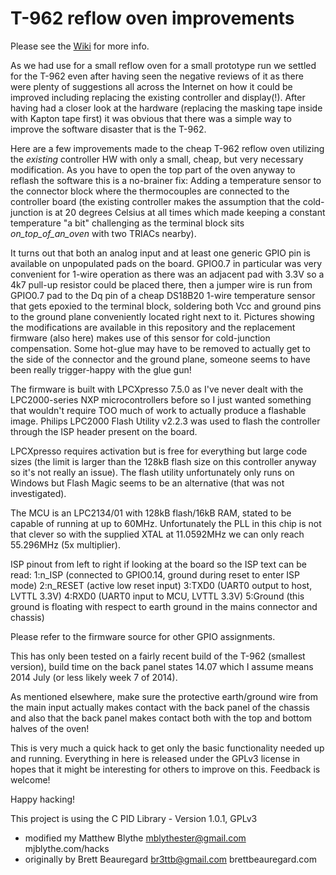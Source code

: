 ﻿T-962 reflow oven improvements
==============================

Please see the <a href="https://github.com/UnifiedEngineering/T-962-improvements/wiki">Wiki</a> for more info.

As we had use for a small reflow oven for a small prototype run we settled for the T-962 even after having seen the negative reviews of it as there were plenty of suggestions all across the Internet on how it could be improved including replacing the existing controller and display(!). After having had a closer look at the hardware (replacing the masking tape inside with Kapton tape first) it was obvious that there was a simple way to improve the software disaster that is the T-962.

Here are a few improvements made to the cheap T-962 reflow oven utilizing the _existing_ controller HW with only a small, cheap, but very necessary modification. As you have to open the top part of the oven anyway to reflash the software this is a no-brainer fix: Adding a temperature sensor to the connector block where the thermocouples are connected to the controller board (the existing controller makes the assumption that the cold-junction is at 20 degrees Celsius at all times which made keeping a constant temperature "a bit" challenging as the terminal block sits _on_top_of_an_oven_ with two TRIACs nearby). 

It turns out that both an analog input and at least one generic GPIO pin is available on unpopulated pads on the board. GPIO0.7 in particular was very convenient for 1-wire operation as there was an adjacent pad with 3.3V so a 4k7 pull-up resistor could be placed there, then a jumper wire is run from GPIO0.7 pad to the Dq pin of a cheap DS18B20 1-wire temperature sensor that gets epoxied to the terminal block, soldering both Vcc and ground pins to the ground plane conveniently located right next to it. Pictures showing the modifications are available in this repository and the replacement firmware (also here) makes use of this sensor for cold-junction compensation. Some hot-glue may have to be removed to actually get to the side of the connector and the ground plane, someone seems to have been really trigger-happy with the glue gun!

The firmware is built with LPCXpresso 7.5.0 as I've never dealt with the LPC2000-series NXP microcontrollers before so I just wanted something that wouldn't require TOO much of work to actually produce a flashable image. Philips LPC2000 Flash Utility v2.2.3 was used to flash the controller through the ISP header present on the board.

LPCXpresso requires activation but is free for everything but large code sizes (the limit is larger than the 128kB flash size on this controller anyway so it's not really an issue). The flash utility unfortunately only runs on Windows but Flash Magic seems to be an alternative (that was not investigated).

The MCU is an LPC2134/01 with 128kB flash/16kB RAM, stated to be capable of running at up to 60MHz. Unfortunately the PLL in this chip is not that clever so with the supplied XTAL at 11.0592MHz we can only reach 55.296MHz (5x multiplier).

ISP pinout from left to right if looking at the board so the ISP text can be read:
1:n_ISP (connected to GPIO0.14, ground during reset to enter ISP mode)
2:n_RESET (active low reset input)
3:TXD0 (UART0 output to host, LVTTL 3.3V)
4:RXD0 (UART0 input to MCU, LVTTL 3.3V)
5:Ground (this ground is floating with respect to earth ground in the mains connector and chassis)

Please refer to the firmware source for other GPIO assignments.

This has only been tested on a fairly recent build of the T-962 (smallest version), build time on the back panel states 14.07 which I assume means 2014 July (or less likely week 7 of 2014).

As mentioned elsewhere, make sure the protective earth/ground wire from the main input actually makes contact with the back panel of the chassis and also that the back panel makes contact both with the top and bottom halves of the oven!

This is very much a quick hack to get only the basic functionality needed up and running. Everything in here is released under the GPLv3 license in hopes that it might be interesting for others to improve on this. Feedback is welcome!

Happy hacking!

This project is using the C PID Library - Version 1.0.1, GPLv3
 * modified my Matthew Blythe <mblythester@gmail.com> mjblythe.com/hacks
 * originally by Brett Beauregard <br3ttb@gmail.com> brettbeauregard.com
